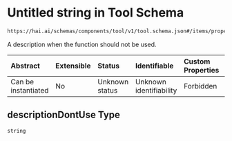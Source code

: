# Untitled string in Tool Schema

```txt
https://hai.ai/schemas/components/tool/v1/tool.schema.json#/items/properties/function/properties/descriptionDontUse
```

A description  when the function should not be used.

| Abstract            | Extensible | Status         | Identifiable            | Custom Properties | Additional Properties | Access Restrictions | Defined In                                                                                     |
| :------------------ | :--------- | :------------- | :---------------------- | :---------------- | :-------------------- | :------------------ | :--------------------------------------------------------------------------------------------- |
| Can be instantiated | No         | Unknown status | Unknown identifiability | Forbidden         | Allowed               | none                | [tool.schema.json\*](../../schemas/components/tool/v1/tool.schema.json "open original schema") |

## descriptionDontUse Type

`string`
